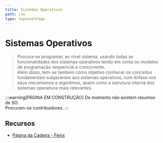 ```yaml
---
title: Sistemas Operativos
path: /so
type: topLevelPage
---
```


# Sistemas Operativos

> Procura-se programar, ao nível sistema, usando todas as funcionalidades dos sistemas operativos tendo em conta os modelos de programação sequencial e concorrente.  
> Além disso, tem-se também como objetivo conhecer os conceitos fundamentais subjacentes aos sistemas operativos, com ênfase nos seus mecanismos e algoritmos, assim como a estrutura interna dos sistemas operativos mais relevantes.

:::warning[PÁGINA EM CONSTRUÇÃO]
De momento não existem resumos de SO.  
Procuram-se contribuidores.
:::

## Recursos

- [Página da Cadeira - Fénix](https://fenix.tecnico.ulisboa.pt/disciplinas/SO/2021-2022/1-semestre)
